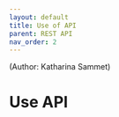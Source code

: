 ```yaml
---
layout: default
title: Use of API
parent: REST API
nav_order: 2
---
```

(Author: Katharina Sammet) 
# Use API
